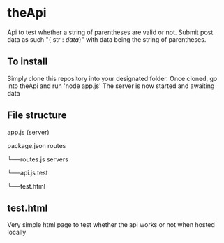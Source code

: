 # theApi
Api to test whether a string of parentheses are valid or not.
Submit post data as such "{ str : *data*}" with data being the string of parentheses.

## To install ##
Simply clone this repository into your designated folder.
Once cloned, go into theApi and run 'node app.js'
The server is now started and awaiting data

## File structure ##

app.js (server)

package.json
routes

└──routes.js
servers

└──api.js
test

└──test.html

## test.html ##

Very simple html page to test whether the api works or not when hosted locally

